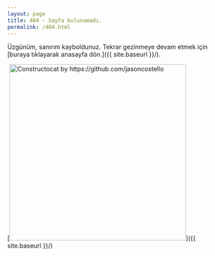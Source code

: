 ```yaml
---
layout: page
title: 404 - Sayfa bulunamadı.
permalink: /404.html
---
```


Üzgünüm, sanırım kayboldunuz. Tekrar gezinmeye devam etmek için  [buraya tıklayarak anasayfa dön.]({{ site.baseurl }}/).

[<img src="{{ site.baseurl }}/images/404.jpg" alt="Constructocat by https://github.com/jasoncostello" style="width: 400px;"/>]({{ site.baseurl }}/)
